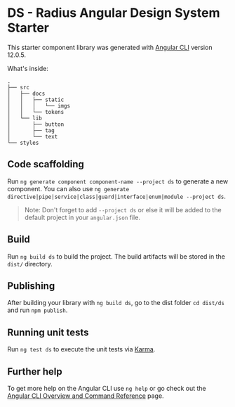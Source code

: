 # DS - Radius Angular Design System Starter

This starter component library was generated with [Angular CLI](https://github.com/angular/angular-cli) version 12.0.5.

What's inside:

```
.
├── src
│   ├── docs
│   │   ├── static
│   │   │   └── imgs
│   │   └── tokens
│   └── lib
│       ├── button
│       ├── tag
│       └── text
└── styles
```

## Code scaffolding

Run `ng generate component component-name --project ds` to generate a new component. You can also use `ng generate directive|pipe|service|class|guard|interface|enum|module --project ds`.

> Note: Don't forget to add `--project ds` or else it will be added to the default project in your `angular.json` file.

## Build

Run `ng build ds` to build the project. The build artifacts will be stored in the `dist/` directory.

## Publishing

After building your library with `ng build ds`, go to the dist folder `cd dist/ds` and run `npm publish`.

## Running unit tests

Run `ng test ds` to execute the unit tests via [Karma](https://karma-runner.github.io).

## Further help

To get more help on the Angular CLI use `ng help` or go check out the [Angular CLI Overview and Command Reference](https://angular.io/cli) page.
